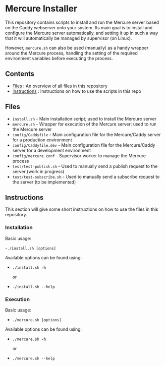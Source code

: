 # Mercure Installer

This repository contains scripts to install and run the Mercure server based on the Caddy webserver onto your system. Its main goal is to install and configure the Mercure server automatically, and setting it up in such a way that it will automatically be managed by supervisor (on Linux).

However, `mercure.sh` can also be used (manually) as a handy wrapper around the Mercure process, handling the setting of the required environment variables before executing the process.

## Contents

- [Files](#files)                 : An overview of all files in this repository
- [Instructions](#instructions)   : Instructions on how to use the scripts in this repo

## Files

- `install.sh`                - Main installation script; used to install the Mercure server
- `mercure.sh`                - Wrapper for execution of the Mercure server; used to run the Mercure server
- `config/Caddyfile`          - Main configuration file for the Mercure/Caddy server for a production environment
- `config/Caddyfile.dev`      - Main configuration file for the Mercure/Caddy server for a development environment
- `config/mercure.conf`       - Supervisor worker to manage the Mercure process
- `test/test-publish.sh`      - Used to manually send a publish request to the server (work in progress)
- `test/test-subscribe.sh`    - Used to manually send a subscribe request to the server (to be implemented)

## Instructions

This section will give some short instructions on how to use the files in this repository.

### Installation

Basic usage:

-`./install.sh [options]`

Available options can be found using:

- `./install.sh -h`

    or

- `./install.sh --help`

### Execution

Basic usage:

- `./mercure.sh [options]`

Available options can be found using:

- `./mercure.sh -h`

    or

- `./mercure.sh --help`
